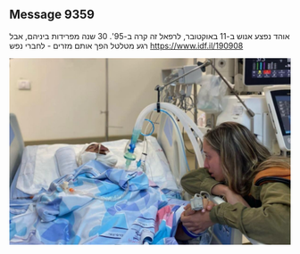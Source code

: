## Message 9359

אוהד נפצע אנוש ב-11 באוקטובר, לרפאל זה קרה ב-95'.
30 שנה מפרידות ביניהם, אבל רגע מטלטל הפך אותם מזרים - לחברי נפש
https://www.idf.il/190908

![Photo](./9359/9359_photo.jpg)
